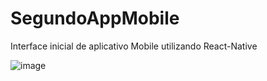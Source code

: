 # SegundoAppMobile
Interface inicial de aplicativo Mobile utilizando React-Native

![image](https://user-images.githubusercontent.com/106246945/177226256-a5935330-dc86-480a-b1dc-1d851d2c866d.png)
